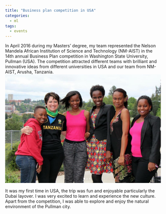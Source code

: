 ```yaml
---
title: "Business plan competition in USA"
categories:
  - ml
tags:
  - events
---
```


In April 2016 during my Masters’ degree, my team represented the Nelson Mandela African Institution of Science and Technology (NM-AIST) in the 14th annual Business Plan competition in Washington State University, Pullman (USA). The competition attracted different teams with brilliant and innovative ideas from different universities in USA and our team from NM-AIST, Arusha, Tanzania.   
<img src="/assets/images/business.png" class="align-center" alt="">

It was my first time in USA, the trip was fun and enjoyable particularly the Dubai layover. I was very excited to learn and experience the new culture. Apart from the competition, I was able to explore and enjoy the natural environment of the Pullman city.
